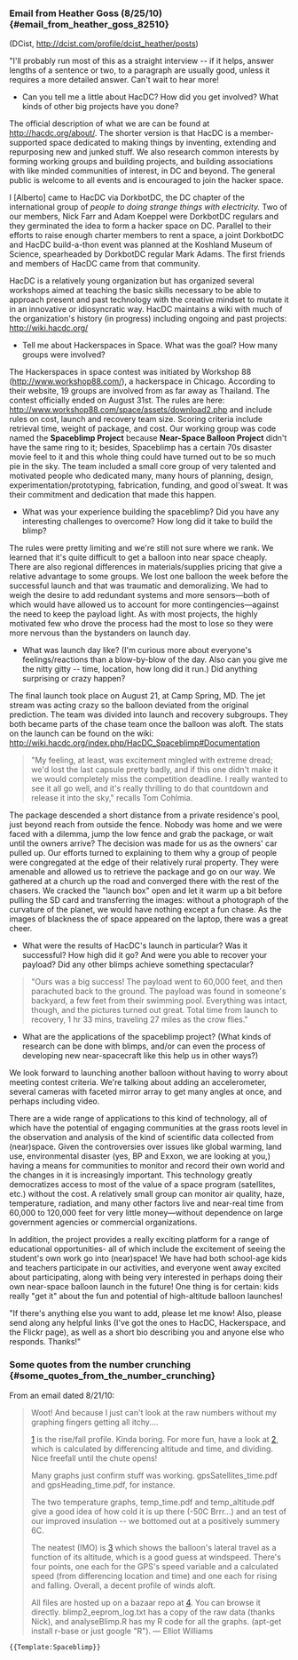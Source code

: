 ### Email from Heather Goss (8/25/10) {#email_from_heather_goss_82510}

(DCist, <http://dcist.com/profile/dcist_heather/posts>)

"I'll probably run most of this as a straight interview -- if it helps,
answer lengths of a sentence or two, to a paragraph are usually good,
unless it requires a more detailed answer. Can't wait to hear more!

-   Can you tell me a little about HacDC? How did you get involved? What
    kinds of other big projects have you done?

The official description of what we are can be found at
<http://hacdc.org/about/>. The shorter version is that HacDC is a
member-supported space dedicated to making things by inventing,
extending and repurposing new and junked stuff. We also research common
interests by forming working groups and building projects, and building
associations with like minded communities of interest, in DC and beyond.
The general public is welcome to all events and is encouraged to join
the hacker space.

I \[Alberto\] came to HacDC via DorkbotDC, the DC chapter of the
international group of *people to doing strange things with
electricity.* Two of our members, Nick Farr and Adam Koeppel were
DorkbotDC regulars and they germinated the idea to form a hacker space
on DC. Parallel to their efforts to raise enough charter members to rent
a space, a joint DorkbotDC and HacDC build-a-thon event was planned at
the Koshland Museum of Science, spearheaded by DorkbotDC regular Mark
Adams. The first friends and members of HacDC came from that community.

HacDC is a relatively young organization but has organized several
workshops aimed at teaching the basic skills necessary to be able to
approach present and past technology with the creative mindset to mutate
it in an innovative or idiosyncratic way. HacDC maintains a wiki with
much of the organization's history (in progress) including ongoing and
past projects: <http://wiki.hacdc.org/>

-   Tell me about Hackerspaces in Space. What was the goal? How many
    groups were involved?

The Hackerspaces in space contest was initiated by Workshop 88
(http://www.workshop88.com/), a hackerspace in Chicago. According to
their website, 19 groups are involved from as far away as Thailand. The
contest officially ended on August 31st. The rules are here:
<http://www.workshop88.com/space/assets/download2.php> and include rules
on cost, launch and recovery team size. Scoring criteria include
retrieval time, weight of package, and cost. Our working group was code
named the **Spaceblimp Project** because **Near-Space Balloon Project**
didn't have the same ring to it; besides, Spaceblimp has a certain 70s
disaster movie feel to it and this whole thing could have turned out to
be so much pie in the sky. The team included a small core group of very
talented and motivated people who dedicated many, many hours of
planning, design, experimentation/prototyping, fabrication, funding, and
good ol'sweat. It was their commitment and dedication that made this
happen.

-   What was your experience building the spaceblimp? Did you have any
    interesting challenges to overcome? How long did it take to build
    the blimp?

The rules were pretty limiting and we're still not sure where we rank.
We learned that it's quite difficult to get a balloon into near space
cheaply. There are also regional differences in materials/supplies
pricing that give a relative advantage to some groups. We lost one
balloon the week before the successful launch and that was traumatic and
demoralizing. We had to weigh the desire to add redundant systems and
more sensors—both of which would have allowed us to account for more
contingencies—against the need to keep the payload light. As with most
projects, the highly motivated few who drove the process had the most to
lose so they were more nervous than the bystanders on launch day.

-   What was launch day like? (I'm curious more about everyone's
    feelings/reactions than a blow-by-blow of the day. Also can you give
    me the nitty gitty -- time, location, how long did it run.) Did
    anything surprising or crazy happen?

The final launch took place on August 21, at Camp Spring, MD. The jet
stream was acting crazy so the balloon deviated from the original
prediction. The team was divided into launch and recovery subgroups.
They both became parts of the chase team once the balloon was aloft. The
stats on the launch can be found on the wiki:
<http://wiki.hacdc.org/index.php/HacDC_Spaceblimp#Documentation>

> "My feeling, at least, was excitement mingled with extreme dread; we'd
> lost the last capsule pretty badly, and if this one didn't make it we
> would completely miss the competition deadline. I really wanted to see
> it all go well, and it's really thrilling to do that countdown and
> release it into the sky," recalls Tom Cohlmia.

The package descended a short distance from a private residence's pool,
just beyond reach from outside the fence. Nobody was home and we were
faced with a dilemma, jump the low fence and grab the package, or wait
until the owners arrive? The decision was made for us as the owners' car
pulled up. Our efforts turned to explaining to them why a group of
people were congregated at the edge of their relatively rural property.
They were amenable and allowed us to retrieve the package and go on our
way. We gathered at a church up the road and converged there with the
rest of the chasers. We cracked the "launch box" open and let it warm up
a bit before pulling the SD card and transferring the images: without a
photograph of the curvature of the planet, we would have nothing except
a fun chase. As the images of blackness the of space appeared on the
laptop, there was a great cheer.

-   What were the results of HacDC's launch in particular? Was it
    successful? How high did it go? And were you able to recover your
    payload? Did any other blimps achieve something spectacular?

> "Ours was a big success! The payload went to 60,000 feet, and then
> parachuted back to the ground. The payload was found in someone's
> backyard, a few feet from their swimming pool. Everything was intact,
> though, and the pictures turned out great. Total time from launch to
> recovery, 1 hr 33 mins, traveling 27 miles as the crow flies."

-   What are the applications of the spaceblimp project? (What kinds of
    research can be done with blimps, and/or can even the process of
    developing new near-spacecraft like this help us in other ways?)

We look forward to launching another balloon without having to worry
about meeting contest criteria. We're talking about adding an
accelerometer, several cameras with faceted mirror array to get many
angles at once, and perhaps including video.

There are a wide range of applications to this kind of technology, all
of which have the potential of engaging communities at the grass roots
level in the observation and analysis of the kind of scientific data
collected from (near)space. Given the controversies over issues like
global warming, land use, environmental disaster (yes, BP and Exxon, we
are looking at you,) having a means for communities to monitor and
record their own world and the changes in it is increasingly important.
This technology greatly democratizes access to most of the value of a
space program (satellites, etc.) without the cost. A relatively small
group can monitor air quality, haze, temperature, radiation, and many
other factors live and near-real time from 60,000 to 120,000 feet for
very little money—without dependence on large government agencies or
commercial organizations.

In addition, the project provides a really exciting platform for a range
of educational opportunities- all of which include the excitement of
seeing the student's own work go into (near)space! We have had both
school-age kids and teachers participate in our activities, and everyone
went away excited about participating, along with being very interested
in perhaps doing their own near-space balloon launch in the future! One
thing is for certain: kids really "get it" about the fun and potential
of high-altitude balloon launches!

"If there's anything else you want to add, please let me know! Also,
please send along any helpful links (I've got the ones to HacDC,
Hackerspace, and the Flickr page), as well as a short bio describing you
and anyone else who responds. Thanks!"

### Some quotes from the number crunching {#some_quotes_from_the_number_crunching}

From an email dated 8/21/10:

> Woot! And because I just can't look at the raw numbers without my
> graphing fingers getting all itchy....
>
> [1](http://www.jerkpile.com/spaceblimp/altitude_time.pdf) is the
> rise/fall profile. Kinda boring. For more fun, have a look at
> [2](http://www.jerkpile.com/spaceblimp/riseSpeed_time.pdf), which is
> calculated by differencing altitude and time, and dividing. Nice
> freefall until the chute opens!
>
> Many graphs just confirm stuff was working. gpsSatellites_time.pdf and
> gpsHeading_time.pdf, for instance.
>
> The two temperature graphs, temp_time.pdf and temp_altitude.pdf give a
> good idea of how cold it is up there (-50C Brrr...) and an test of our
> improved insulation -- we bottomed out at a positively summery 6C.
>
> The neatest (IMO) is
> [3](http://www.jerkpile.com/spaceblimp/windspeed_altitude.pdf) which
> shows the balloon's lateral travel as a function of its altitude,
> which is a good guess at windspeed. There's four points, one each for
> the GPS's speed variable and a calculated speed (from differencing
> location and time) and one each for rising and falling. Overall, a
> decent profile of winds aloft.
>
> All files are hosted up on a bazaar repo at
> [4](http://www.jerkpile.com/spaceblimp/). You can browse it directly.
> blimp2_eeprom_log.txt has a copy of the raw data (thanks Nick), and
> analyseBlimp.R has my R code for all the graphs. (apt-get install
> r-base or just google "R"). — Elliot Williams

```{=mediawiki}
{{Template:Spaceblimp}}
```
